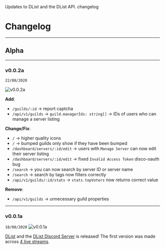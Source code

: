 <title>Changelog</title>
<description>Updates to DList and the DList API.</description>
<url>changelog</url>

# Changelog

---

## Alpha

---

### v0.0.2a
`22/08/2020`

![v0.0.2a](/assets/docs/img/v0.0.2a.png)

**Add**:
- `/guilds/:id` -> report captcha
- `/api/v1/guilds` -> `guild.managerIds: string[]` -> IDs of users who can manage a server listing 

**Change/Fix**:
- `/` -> higher quality icons
- `/` -> bumped guilds only show if they have been bumped
- `/dashboard/servers/:id/edit` -> users with `Manage Server` can now edit their server listing
- `/dashboard/servers/:id/edit` -> fixed `Invalid Access Token` disco-oauth bug
- `/search` -> you can now search by server ID or server name 
- `/search` -> search by tags now filters correctly
- `/api/v1/guilds/:id/stats` -> `stats.topVoters` now returns correct value

**Remove**:
- `/api/v1/guilds` -> unnecessary guild properties

---

### v0.0.1a
`18/08/2020`
![v0.0.1a](/assets/docs/img/v0.0.1a.png)

[DList](/) and the [DList Discord Server](/server) is released!
The first version was made across [4 live streams](https://youtube.com/ADAMJR).